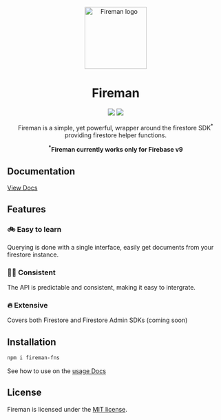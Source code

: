 <div style="display: flex; justify-content: center">

</div>

<p align="center">
  <img style="width: 144px" src="https://fireman-fns.netlify.app/logo.svg" alt="Fireman logo" >
</p>

<h1 align="center">Fireman</h1>
<p align="center"> <a href="https://fireman-fns.netlify.app"><img src="https://img.shields.io/badge/Fireman-Docs-orange?style=for-the-badge"></a> <a href="https://firebase.google.com/docs"><img src="https://img.shields.io/badge/Firebase Docs-039BE5?style=for-the-badge&logo=Firebase&logoColor=yellow"></a></p>
<p align="center">Fireman is a simple, yet powerful, wrapper around the firestore SDK<sup>*</sup> providing firestore helper functions.</p>
<p align="center"><b><sup>*</sup>Fireman currently works only for Firebase v9</b></p>

## Documentation

[View Docs](https://fireman-fns.netlify.app)

## Features

### 🚲 Easy to learn

Querying is done with a single interface, easily get documents from your firestore instance.

### 🧑‍🚒 Consistent

The API is predictable and consistent, making it easy to intergrate.

### 🔥 Extensive

 Covers both Firestore and Firestore Admin SDKs (coming soon)

## Installation

```bash
npm i fireman-fns
```

See how to use on the [usage Docs](https://fireman-fns.netlify.app/usage/)

## License

Fireman is licensed under the [MIT license](https://opensource.org/licenses/MIT).
